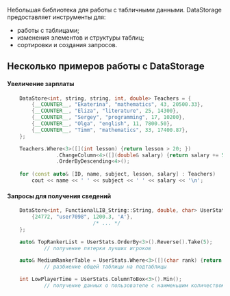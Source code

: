 Небольшая библиотека для работы с табличными данными. DataStorage предоставляет инструменты для:
- работы с таблицами;
- изменения элементов и структуры таблиц;
- сортировки и создания запросов.
## Несколько примеров работы с DataStorage
#### Увеличение зарплаты
```C++
	DataStore<int, string, string, int, double> Teachers = { 
		{__COUNTER__, "Ekaterina", "mathematics", 43, 20500.33},
		{__COUNTER__, "Eliza", "literature", 25, 14300},
		{__COUNTER__, "Sergey", "programming", 17, 10200},
		{__COUNTER__, "Olga", "english", 11, 7800.50},
		{__COUNTER__, "Timm", "mathematics", 33, 17400.87},
	};

	Teachers.Where<3>([](int lesson) {return lesson > 20; })
                .ChangeColumn<4>([](double& salary) {return salary += 5000; })
                .OrderByDescending<4>();
 
	for (const auto& [ID, name, subject, lesson, salary] : Teachers)
		cout << name << ' ' << subject << ' ' << salary << '\n';
```
#### Запросы для получения сведений
```C++
	DataStore<int, FunctionalLIB_String::String, double, char> UserStats = {
		{24772, "user7098", 1200.3, 'A'},
                            /* ... */
	};

	auto& TopRankerList = UserStats.OrderBy<3>().Reverse().Take(5);
			// получение пятерки лучших игроков

	auto& MediumRankerTable = UserStats.Where<3>([](char rank) {return rank > 'A' && rank <= 'D'; });
			// разбиение общей таблицы на подтаблицы

	int LowPlayerTime = UserStats.ColumnToBox<3>().Min();
			// получение данных о пользователе с наименьшим количеством часов
```
